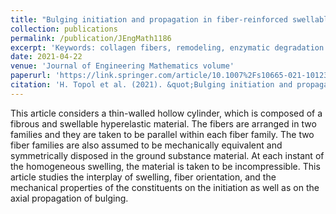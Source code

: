 ```yaml
---
title: "Bulging initiation and propagation in fiber-reinforced swellable Mooney–Rivlin membranes"
collection: publications
permalink: /publication/JEngMath1186
excerpt: 'Keywords: collagen fibers, remodeling, enzymatic degradation'
date: 2021-04-22
venue: 'Journal of Engineering Mathematics volume'
paperurl: 'https://link.springer.com/article/10.1007%2Fs10665-021-10123-5'
citation: 'H. Topol et al. (2021). &quot;Bulging initiation and propagation in fiber-reinforced swellable Mooney–Rivlin membranes.&quot; <i>J. Eng. Math.</i>. 128, 8.'
---
```

This article considers a thin-walled hollow cylinder, which is composed of a fibrous and swellable hyperelastic material. The fibers are arranged in two families and they are taken to be parallel within each fiber family. The two fiber families are also assumed to be mechanically equivalent and symmetrically disposed in the ground substance material. At each instant of the homogeneous swelling, the material is taken to be incompressible. This article studies the interplay of swelling, fiber orientation, and the mechanical properties of the constituents on the initiation as well as on the axial propagation of bulging.
